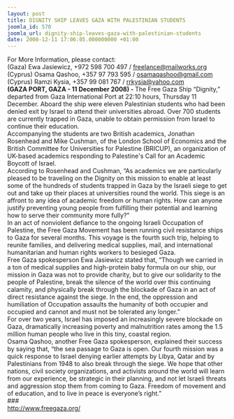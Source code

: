 ```yaml
---
layout: post
title: DIGNITY SHIP LEAVES GAZA WITH PALESTINIAN STUDENTS
joomla_id: 570
joomla_url: dignity-ship-leaves-gaza-with-palestinian-students
date: 2008-12-11 17:06:05.000000000 +01:00
---
```

For More Information, please contact:<br />(Gaza) Ewa Jasiewicz, +972 598 700 497 / freelance@mailworks.org<br />(Cyprus) Osama Qashoo, +357 97 793 595 / osamaqashoo@gmail.com<br />(Cyprus) Ramzi Kysia, +357 99 081 767 / rrkysia@yahoo.com<br /><strong>(GAZA PORT, GAZA - 11 December 2008) - </strong>The Free Gaza Ship &ldquo;Dignity,&rdquo; departed from Gaza International Port at 22:10 hours, Thursday 11 December. Aboard the ship were eleven Palestinian students who had been denied exit by Israel to attend their universities abroad. Over 700 students are currently trapped in Gaza, unable to obtain permission from Israel to continue their education.<br />Accompanying the students are two British academics, Jonathan Rosenhead and Mike Cushman, of the London School of Economics and the British Committee for Universities for Palestine (BRICUP), an organization of UK-based academics responding to Palestine's Call for an Academic Boycott of Israel.<br />According to Rosenhead and Cushman, &ldquo;As academics we are particularly pleased to be traveling on the Dignity on this mission to enable at least some of the hundreds of students trapped in Gaza by the Israeli siege to get out and take up their places at universities round the world. This siege is an affront to any idea of academic freedom or human rights. How can anyone justify preventing young people from fulfilling their potential and learning how to serve their community more fully?&rdquo;<br />In an act of nonviolent defiance to the ongoing Israeli Occupation of Palestine, the Free Gaza Movement has been running civil resistance ships to Gaza for several months. This voyage is the fourth such trip, helping to reunite families, and delivering medical supplies, mail, and international humanitarian and human rights workers to besieged Gaza. <br />Free Gaza spokesperson Ewa Jasiewicz stated that, &ldquo;Though we carried in a ton of medical supplies and high-protein baby formula on our ship, our mission in Gaza was not to provide charity, but to give our solidarity to the people of Palestine, break the silence of the world over this continuing calamity, and physically break through the blockade of Gaza in an act of direct resistance against the siege. In the end, the oppression and humiliation of Occupation assaults the humanity of both occupier and occupied and cannot and must not be tolerated any longer.&rdquo;<br />For over two years, Israel has imposed an increasingly severe blockade on Gaza, dramatically increasing poverty and malnutrition rates among the 1.5 million human people who live in this tiny, coastal region. <br />Osama Qashoo, another Free Gaza spokesperson, explained their success by saying that, &ldquo;the sea passage to Gaza is open. Our fourth mission was a quick response to Israel denying earlier attempts by Libya, Qatar and by Palestinians from 1948 to also break through the siege. We hope that other nations, civil society organizations, and activists around the world will learn from our experience, be strategic in their planning, and not let Israeli threats and aggression stop them from coming to Gaza. Freedom of movement and of education, and to live in peace is everyone&rsquo;s right.&rdquo;<br />###<br /><a href="http://www.freegaza.org/" target="_blank">http://www.freegaza.org/</a><br /><p><a href=""></a></p>

